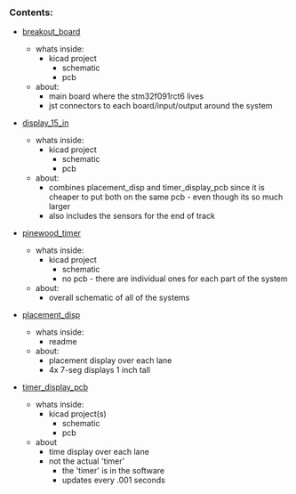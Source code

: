 ### Contents:

- [breakout_board](https://github.com/julia-laine-11/pinewood_timer/tree/main/Hardware/breakout_board)
  - whats inside:
    - kicad project
      - schematic
      - pcb
  - about:
    - main board where the stm32f091rct6 lives
    - jst connectors to each board/input/output around the system

- [display_15_in](https://github.com/julia-laine-11/pinewood_timer/tree/main/Hardware/display_15_in)
  - whats inside:
    - kicad project
      - schematic
      - pcb
  - about:
    - combines placement_disp and timer_display_pcb since it is cheaper to put both on the same pcb - even though its so much larger
    - also includes the sensors for the end of track

- [pinewood_timer](https://github.com/julia-laine-11/pinewood_timer/tree/main/Hardware/pinewood_timer)
  - whats inside:
    - kicad project
      - schematic
      - no pcb - there are individual ones for each part of the system
  - about:
    - overall schematic of all of the systems
      
- [placement_disp](https://github.com/julia-laine-11/pinewood_timer/tree/main/Hardware/placement_disp)
  - whats inside:
    - readme
  - about:
    - placement display over each lane
    - 4x 7-seg displays 1 inch tall
      
- [timer_display_pcb](https://github.com/julia-laine-11/pinewood_timer/tree/main/Hardware/timer_display_pcb)
  - whats inside:
    - kicad project(s)
      - schematic
      - pcb
  - about
    - time display over each lane
    - not the actual 'timer'
      - the 'timer' is in the software
      - updates every .001 seconds

